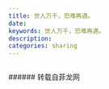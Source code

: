 ```yaml
---
title: 世人万千，恐难再遇。
date: 
keywords: 世人万千，恐难再遇。
description: 
categories: sharing
---
```

<td class="t_f" id="postmessage_3269223">

<img alt="" border="0" class="zoom" data-cf-modified-b62ed40bdb2eb7ca525a3698-="" file="http://www.flw.ph/data/appbyme/upload/image/201903/20/cqw5vfAi11dL.jpg" id="aimg_Fejak" lazyloadthumb="1" onclick="" onmouseover="" src="http://www.flw.ph/data/appbyme/upload/image/201903/20/cqw5vfAi11dL.jpg"/><br/>
</td>
###### 转载自菲龙网